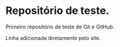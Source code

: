 # Repositório de teste.
 Primeiro repositório de teste de Git e GitHub.
 
 Linha adicionada diretamente pelo site.
